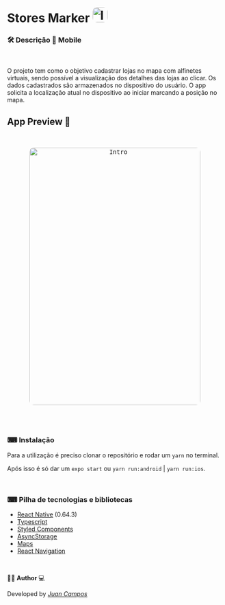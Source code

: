 <p align="center">
<h1>
 Stores Marker 
 <img width="35" style="border-radius: 10px" height="35" src="https://github.com/JuanCampbsi/store_marker/blob/7b1a702bd857c3ca24fd24d69de3b2e253fb4983/src/images/map-marker.png" alt="Intro"> 
</h1>
</p>

### 🛠  Descrição  📲 Mobile  

</br>

O projeto tem como o objetivo  cadastrar lojas no mapa com alfinetes virtuais, sendo possível a visualização dos detalhes das lojas ao clicar. Os dados cadastrados são armazenados no dispositivo do usuário. O app solicita a localização atual no dispositivo ao iniciar marcando a posição no mapa.


## App Preview 📱
</br>

<p align="center">
  <kbd>
 <img width="400" style="border-radius: 10px" height="600" src="https://github.com/JuanCampbsi/store_marker/blob/89180daea89961ce2868fb8350ca012e4a64d7d9/src/images/apppreview.gif" alt="Intro"> 
  </kbd>
  </br>
</p>

</br>
</br>

### ⌨ Instalação
Para a utilização é preciso clonar o repositório e rodar um `yarn` no terminal.

Após isso é só dar um `expo start` ou `yarn run:android` | `yarn run:ios`.

</br>

### ⌨ Pilha de tecnologias e bibliotecas

-   [React Native](https://github.com/facebook/react-native) (0.64.3)
-   [Typescript](https://www.typescriptlang.org/)
-   [Styled Components](https://www.styled-components.com/)
-   [AsyncStorage](https://reactnative.dev/docs/asyncstorage)
-   [Maps](https://github.com/react-native-maps/react-native-maps)
-   [React Navigation ](https://reactnavigation.org/)


</br>

👨‍💻 **Author** 💻

Developed by [_Juan Campos_](https://www.linkedin.com/in/juancampos-ferreira/)

